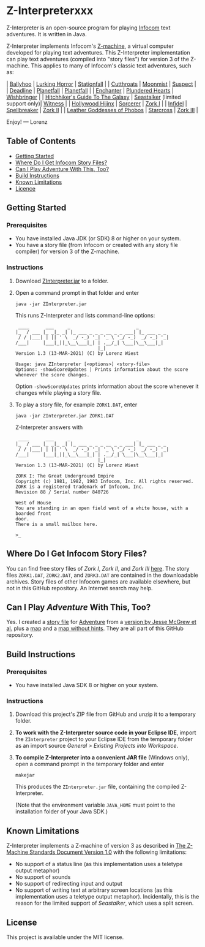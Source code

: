 # Z-Interpreterxxx

Z-Interpreter is an open-source program for playing [Infocom](https://en.wikipedia.org/wiki/Infocom) text adventures.
It is written in Java.

Z-Interpreter implements Infocom's [Z-machine](https://en.wikipedia.org/wiki/Z-machine), a virtual computer developed for playing text adventures. This Z-Interpreter implementation can play text adventures (compiled into "story files") for version 3 of the Z-machine. This applies to many of Infocom's classic text adventures, such as:

| [Ballyhoo](https://en.wikipedia.org/wiki/Ballyhoo_(video_game)) | [Lurking Horror](https://en.wikipedia.org/wiki/The_Lurking_Horror) | [Stationfall](https://en.wikipedia.org/wiki/Stationfall) |
| [Cutthroats](https://en.wikipedia.org/wiki/Cutthroats_(video_game)) | [Moonmist](https://en.wikipedia.org/wiki/Moonmist) | [Suspect](https://en.wikipedia.org/wiki/Suspect_(video_game)) |
| [Deadline](https://en.wikipedia.org/wiki/Deadline_(video_game)) | [Planetfall](https://en.wikipedia.org/wiki/Planetfall) | [Planetfall](https://en.wikipedia.org/wiki/Planetfall) |
| [Enchanter](https://en.wikipedia.org/wiki/Enchanter_(video_game)) | [Plundered Hearts](https://en.wikipedia.org/wiki/Plundered_Hearts) | [Wishbringer](https://en.wikipedia.org/wiki/Wishbringer) |
| [Hitchhiker's Guide To The Galaxy](https://en.wikipedia.org/wiki/The_Hitchhiker%27s_Guide_to_the_Galaxy_(computer_game)) | [Seastalker](https://en.wikipedia.org/wiki/Seastalker) (limited support only)| [Witness](https://en.wikipedia.org/wiki/The_Witness_(1983_video_game)) |
| [Hollywood Hijinx](https://en.wikipedia.org/wiki/Hollywood_Hijinx) | [Sorcerer](https://en.wikipedia.org/wiki/Sorcerer_(video_game)) | [Zork I](https://en.wikipedia.org/wiki/Zork_I) |
| [Infidel](https://en.wikipedia.org/wiki/Infidel_(video_game)) | [Spellbreaker](https://en.wikipedia.org/wiki/Spellbreaker) | [Zork II](https://en.wikipedia.org/wiki/Zork_II) |
| [Leather Goddesses of Phobos](https://en.wikipedia.org/wiki/Leather_Goddesses_of_Phobos) | [Starcross](https://en.wikipedia.org/wiki/Starcross_(video_game)) | [Zork III](https://en.wikipedia.org/wiki/Zork_III) |

Enjoy! &mdash; Lorenz

## Table of Contents
* [Getting Started](#getting-started)
* [Where Do I Get Infocom Story Files?](#where-do-i-get-infocom-story-files)
* [Can I Play Adventure With This, Too?](#can-i-play-adventure-with-this-too)
* [Build Instructions](#build-instructions)
* [Known Limitations](#known-limitations)
* [Licence](#license)

## Getting Started

### Prerequisites
* You have installed Java JDK (or SDK) 8 or higher on your system.
* You have a story file (from Infocom or created with any story file compiler) for version 3 of the Z-machine. 

### Instructions
1. Download [ZInterpreter.jar](https://github.com/lwiest/ZInterpreter/releases/download/latest/ZInterpreter.jar) to a folder.
2. Open a command prompt in that folder and enter
   ``` 
   java -jar ZInterpreter.jar
   ```
   This runs Z-Interpreter and lists command-line options:
   ```
    ____      ___     _                        _           
   |_  / ___ |_ _|_ _| |_ ___ _ _ _ __ _ _ ___| |_ ___ _ _ 
    / / |___| | || ' \  _/ -_) '_| '_ \ '_/ -_)  _/ -_) '_|
   /___|     |___|_||_\__\___|_| | .__/_| \___|\__\___|_|  
                                 |_|                       
   Version 1.3 (13-MAR-2021) (C) by Lorenz Wiest

   Usage: java ZInterpreter [<options>] <story-file>
   Options: -showScoreUpdates | Prints information about the score whenever the score changes.
   ```
   Option `-showScoreUpdates` prints information about the score whenever it changes while playing a story file.

3. To play a story file, for example `ZORK1.DAT`, enter
   ```
   java -jar ZInterpreter.jar ZORK1.DAT
   ```
   Z-Interpreter answers with
   ```
    ____      ___     _                        _           
   |_  / ___ |_ _|_ _| |_ ___ _ _ _ __ _ _ ___| |_ ___ _ _ 
    / / |___| | || ' \  _/ -_) '_| '_ \ '_/ -_)  _/ -_) '_|
   /___|     |___|_||_\__\___|_| | .__/_| \___|\__\___|_|  
                                 |_|                       
   Version 1.3 (13-MAR-2021) (C) by Lorenz Wiest

   ZORK I: The Great Underground Empire
   Copyright (c) 1981, 1982, 1983 Infocom, Inc. All rights reserved.
   ZORK is a registered trademark of Infocom, Inc.
   Revision 88 / Serial number 840726

   West of House
   You are standing in an open field west of a white house, with a boarded front
   door.
   There is a small mailbox here.

   >_
   ```

## Where Do I Get Infocom Story Files?
You can find free story files of _Zork I_, _Zork II_, and _Zork III_ [here](http://www.infocom-if.org/downloads/downloads.html). The story files `ZORK1.DAT`, `ZORK2.DAT`, 
and `ZORK3.DAT` are contained in the downloadable archives. Story files of other Infocom games are available elsewhere, but not in this GitHub repository. An Internet search may help.

## Can I Play _Adventure_ With This, Too?
Yes. I created a [story file](adventure/Adventure.dat) for [Adventure](https://en.wikipedia.org/wiki/Colossal_Cave_Adventure) from a [version by Jesse McGrew et al.](https://www.ifarchive.org/if-archive/infocom/compilers/zilf/zilf-0.8.zip) plus a [map](adventure/Adventure.Map.pdf) and a [map without hints](adventure/Adventure.MapWithoutHints.pdf). They are all part of this GitHub repository.

## Build Instructions

### Prerequisites
* You have installed Java SDK 8 or higher on your system.

### Instructions
1. Download this project's ZIP file from GitHub and unzip it to a temporary folder.
2. **To work with the Z-Interpreter source code in your Eclipse IDE**, import the `ZInterpreter` project to your Eclipse 
IDE from the temporary folder as an import source _General > Existing Projects into Workspace_.
3. **To compile Z-Interpreter into a convenient JAR file** (Windows only), open a command prompt in the temporary folder 
and enter
   ```
   makejar
   ```
   This produces the `ZInterpreter.jar` file, containing the compiled Z-Interpreter.
   
   (Note that the environment variable `JAVA_HOME` must point to the installation folder of your Java SDK.)

## Known Limitations
Z-Interpreter implements a Z-machine of version 3 as described in [The Z-Machine Standards Document Version 1.0](https://www.ifarchive.org/if-archive/infocom/interpreters/specification/z-spec10-pdf.zip) with the following limitations:
* No support of a status line (as this implementation uses a teletype output metaphor)
* No support of sounds
* No support of redirecting input and output
* No support of writing text at arbitrary screen locations (as this implementation uses a teletype output metaphor). Incidentally, this is the reason for the limited support of _Seastalker_, which uses a split screen.

## License
This project is available under the MIT license.
